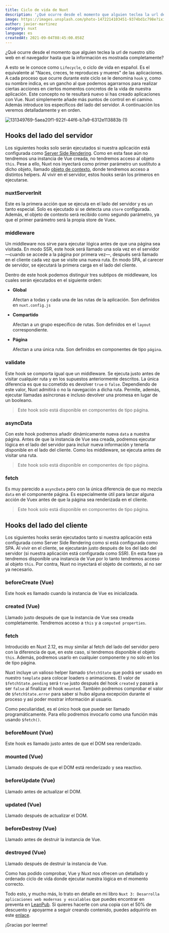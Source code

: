 ```yaml
---
title: Ciclo de vida de Nuxt
description: '¿Qué ocurre desde el momento que alguien teclea la url de nuestro sitio web en el navegador hasta que la información es mostrada completamente? A esto se le conoce como Lifecycle, o ciclo de vida en español. Es el equivalente al "Naces, creces, te reproduces y mueres" de las aplicaciones.'
image: https://images.unsplash.com/photo-1472214103451-9374bd1c798e?ixid=MnwxMjA3fDB8MHxwaG90by1wYWdlfHx8fGVufDB8fHx8&amp;ixlib=rb-1.2.1&amp;auto=format&amp;fit=crop&amp;w=1950&amp;q=80
author: javier-martinez
category: nuxt
language: es
createdAt: 2021-09-04T08:45:00.058Z
---
```

¿Qué ocurre desde el momento que alguien teclea la url de nuestro sitio web en el navegador hasta que la información es mostrada completamente?

A esto se le conoce como `Lifecycle`, o ciclo de vida en español. Es el equivalente al "Naces, creces, te reproduces y mueres" de las aplicaciones. A cada proceso que ocurre durante este ciclo se le denomina `hook` y, como su nombre indica, es un gancho al que podemos agarrarnos para realizar ciertas acciones en ciertos momentos concretos de la vida de nuestra aplicación. Este concepto no te resultará nuevo si has creado aplicaciones con Vue. Nuxt simplemente añade más puntos de control en el camino. Además introduce los específicos del lado del servidor. A continuación los veremos detalladamente y en orden.

![131349769-5aea20f1-922f-44f6-b7a9-6312e113883b (1)](https://user-images.githubusercontent.com/12644599/132089008-065b7362-0d8e-43e2-a105-ce1339715091.png)

## Hooks del lado del servidor

Los siguientes hooks solo serán ejecutados si nuestra aplicación está configurada como [Server Side Rendering](https://es.nuxtjs.org/docs/2.x/concepts/server-side-rendering). Como en esta fase aún no tendremos una instancia de Vue creada, no tendremos acceso al objeto `this`. Pese a ello, Nuxt nos inyectará como primer parámetro un sustituto a dicho objeto, llamado [objeto de contexto](https://es.nuxtjs.org/docs/2.x/concepts/context-helpers), donde tendremos acceso a distintos helpers. Al vivir en el servidor, estos hooks serán los primeros en ejecutarse.

### nuxtServerInit

Este es la primera acción que se ejecuta en el lado del servidor y es un tanto especial. Solo es ejecutado si se detecta una `store` configurada. Además, el objeto de contexto será recibido como segundo parámetro, ya que el primer parámetro será la propia store de Vuex.

### middleware

Un middleware nos sirve para ejecutar lógica antes de que una página sea visitada. En modo SSR, este hook será llamado una sola vez en el servidor —cuando se accede a la página por primera vez—, después será llamado en el cliente cada vez que se visite una nueva ruta. En modo SPA, al carecer de servidor, se ejecutará la primera carga en el lado del cliente.

Dentro de este hook podemos distinguir tres subtipos de middleware, los cuales serán ejecutados en el siguiente orden:

- **Global**

    Afectan a todas y cada una de las rutas de la aplicación. Son definidos en `nuxt.config.js`

- **Compartido**

    Afectan a un grupo específico de rutas. Son definidos en el `layout` correspondiente.

- **Página**

    Afectan a una única ruta. Son definidos en componentes de tipo `página`.

### validate

Este hook se comporta igual que un middleware. Se ejecuta justo antes de visitar cualquier ruta y en los supuestos anteriormente descritos. La única diferencia es que su cometido es devolver `true` o `false`. Dependiendo de este valor, Nuxt admitirá o no la navegación a dicha ruta. Permite, además, ejecutar llamadas asíncronas e incluso devolver una promesa en lugar de un booleano.

> Este hook solo está disponible en componentes de tipo página.

### asyncData

Con este hook podremos añadir dinámicamente nueva `data` a nuestra página. Antes de que la instancia de Vue sea creada, podremos ejecutar lógica en el lado del servidor para incluir nueva información y tenerla disponible en el lado del cliente. Como los middleware, se ejecuta antes de visitar una ruta.

> Este hook solo está disponible en componentes de tipo página.

### fetch

Es muy parecido a `asyncData` pero con la única diferencia de que no mezcla `data` en el componente página. Es especialmente útil para lanzar alguna acción de Vuex antes de que la página sea renderizada en el cliente.

> Este hook solo está disponible en componentes de tipo página.

## Hooks del lado del cliente

Los siguientes hooks serán ejecutados tanto si nuestra aplicación está configurada como Server Side Rendering como si está configurada como SPA. Al vivir en el cliente, se ejecutarán justo después de los del lado del servidor (si nuestra aplicación está configurada como SSR). En esta fase ya tendremos disponible una instancia de Vue por lo tanto tendremos acceso al objeto `this`. Por contra, Nuxt no inyectará el objeto de contexto, al no ser ya necesario.

### beforeCreate (Vue)

Este hook es llamado cuando la instancia de Vue es inicializada.

### created (Vue)

Llamado justo después de que la instancia de Vue sea creada completamente. Tendremos acceso a `this` y a `computed properties`.

### fetch

Introducido en Nuxt 2.12, es muy similar al fetch del lado del servidor pero con la diferencia de que, en este caso, sí tendremos disponible el objeto `this`. Además, podremos usarlo en cualquier componente y no solo en los de tipo página.

Nuxt incluye un valioso helper llamado `$fetchState` que podrá ser usado en nuestro `template` para colocar loaders o animaciones. El valor de `$fetchState.pending` será `true` justo después del hook `created` y pasará a ser `false` al finalizar el hook `mounted`. También podremos comprobar el valor de `$fetchState.error` para saber si hubo alguna excepción durante el proceso y así poder mostrar información al usuario.

Como peculiaridad, es el único hook que puede ser llamado programáticamente. Para ello podremos invocarlo como una función más usando `$fetch()`.

### beforeMount (Vue)

Este hook es llamado justo antes de que el DOM sea renderizado.

### mounted (Vue)

Llamado después de que el DOM está renderizado y sea reactivo.

### beforeUpdate (Vue)

Llamado antes de actualizar el DOM.

### updated (Vue)

Llamado después de actualizar el DOM.

### beforeDestroy (Vue)

Llamado antes de destruir la instancia de Vue.

### destroyed (Vue)

Llamado después de destruir la instancia de Vue.

Como has podido comprobar, Vue y Nuxt nos ofrecen un detallado y ordenado ciclo de vida donde ejecutar nuestra lógica en el momento correcto.

Todo esto, y mucho más, lo trato en detalle en mi libro `Nuxt 3: Desarrolla aplicaciones web modernas y escalables` que puedes encontrar en preventa en [LeanPub](https://leanpub.com/nuxt3spanish). Si quieres hacerte con una copia con el 50% de descuento y apoyarme a seguir creando contenido, puedes adquirirlo en este [enlace](https://leanpub.com/nuxt3spanish).

¡Gracias por leerme!